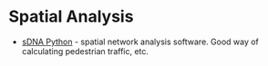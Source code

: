 Spatial Analysis
================

* [sDNA Python](http://www.cardiff.ac.uk/sdna/sdna-for-python-enthusiasts/) - spatial network analysis software. Good way of calculating pedestrian traffic, etc.
